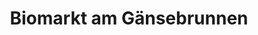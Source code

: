 ---
title: "Biomarkt am Gänsebrunnen"
url: /blankenburg-harz/biomarkt-am-gaensebrunnen/
shop: Supermarkt
---